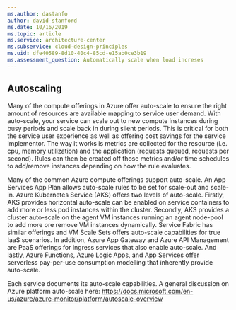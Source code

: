 ```yaml
---
ms.author: dastanfo
author: david-stanford
ms.date: 10/16/2019
ms.topic: article
ms.service: architecture-center
ms.subservice: cloud-design-principles
ms.uid: dfe40589-8d10-40c4-85cd-e15ab0ce3b19
ms.assessment_question: Automatically scale when load increses
---
```

## Autoscaling

Many of the compute offerings in Azure offer auto-scale to ensure the right amount of resources are available mapping to service user demand. With auto-scale, your service can scale out to new compute instances during busy periods and scale back in during silent periods. This is critical for both the service user experience as well as offering cost savings for the service implementor. The way it works is metrics are collected for the resource (i.e. cpu, memory utilization) and the application (requests queued, requests per second). Rules can then be created off those metrics and/or time schedules to add/remove instances depending on how the rule evaluates.

Many of the common Azure compute offerings support auto-scale. An App Services App Plan allows auto-scale rules to be set for scale-out and scale-in. Azure Kubernetes Service (AKS) offers two levels of auto-scale. Firstly, AKS provides horizontal auto-scale can be enabled on service containers to add more or less pod instances within the cluster. Secondly, AKS provides a cluster auto-scale on the agent VM instances running an agent node-pool to add more ore remove VM instances dynamically. Service Fabric has similar offerings and VM Scale Sets offers auto-scale capabilities for true IaaS scenarios. In addition, Azure App Gateway and Azure API Management are PaaS offerings for ingress services that also enable auto-scale. And lastly, Azure Functions, Azure Logic Apps, and App Services offer serverless pay-per-use consumption modelling that inherently provide auto-scale.

Each service documents its auto-scale capabilities. A general discussion on Azure platform auto-scale here: <https://docs.microsoft.com/en-us/azure/azure-monitor/platform/autoscale-overview>
